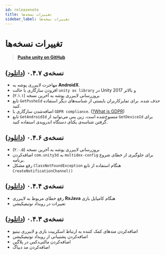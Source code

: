 ```yaml
---
id: releasenote
title: تغییرات نسخه‌ها
sidebar_label: تغییرات نسخه‌ها
---
```


# تغییرات نسخه‌ها

> [**Pushe unity on GitHub**](https://github.com/pusheco/pushe-unity)

## نسخه‌ی ۰.۴.۷ ([دانلود](https://static.pushe.co/d/unity/pushe-plus-unity-0.4.7.unitypackage))
- مهاجرت لایبرری پوشه به **AndroidX**.
- افزودن سازگاری با حالت `unity as library` در Unity 2017 و بالاتر
- بروزرسانی لایبرری پوشه به آخرین نسخه‌ (۲.۱.۱)
- تابع `GetPusheId` حذف شده. برای تمایزکاربران بایستی از شناسه‌های دیگر استفاده کنید.
- اضافه‌شدن سازگاری با `GDPR compliance`. ([?What is GDPR](https://gdpr.eu/what-is-gdpr/))
- تابع `GetAndroidId` منسوخ‌شده است. زین پس می‌توانید از `GetDeviceId` برای گرفتن شناسه‌ی یکتای دستگاه اندرویدی استفاده کنید.


## نسخه‌ی ۰.۴.۶ ([دانلود](https://static.pushe.co/d/unity/pushe-plus-unity-0.4.6.unitypackage))
- بروزرسانی لایبرری پوشه به آخرین نسخه‌ (۲.۰.۵)
- اضافه‌کردن `com.unity3d` به `multidex-config` برای جلوگیری از خطای شروع برنامه.
- رفع مشکل `ClassNotFoundException` هنگام استفاده از تابع `CreateNotificationChannel()`

## نسخه‌ی ۰.۴.۴ ([دانلود](https://static.pushe.co/d/unity/pushe-plus-unity-0.4.4.unitypackage))
- رفع خطای مربوط به لایبرری **RxJava** هنگام کامپایل بازی
- تغییرات در رویداد نوتیفیکیشن

## نسخه‌ی ۰.۴.۳ ([دانلود](https://github.com/pusheco/pushe-unity-sample/blob/master/pushe-plus-unity-0.4.3.unitypackage))
- اضافه‌کردن متدهای کمک کننده به ارتباط اسکریپت بازی و لایبرری نیتیو
- اضافه‌کردن پشتیبانی از رویداد نوتیفیکیشن
- اضافه‌کردن مالتی‌دکس در پلاگین
- اضافه‌کردن مد دیباگ